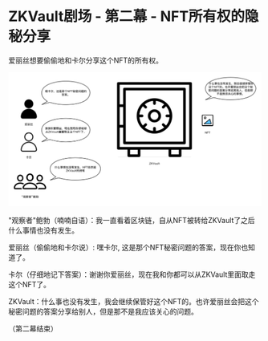 # ZKVault剧场 - 第二幕 - NFT所有权的隐秘分享

爱丽丝想要偷偷地和卡尔分享这个NFT的所有权。

![图示](ZKVault_Theater_Private_Ownership_Sharing.png "第二幕剧情")

"观察者"鲍勃（喃喃自语）：我一直看着区块链，自从NFT被转给ZKVault了之后什么事情也没有发生。

爱丽丝（偷偷地和卡尔说）: 嘿卡尔, 这是那个NFT秘密问题的答案，现在你也知道了。

卡尔（仔细地记下答案）：谢谢你爱丽丝，现在我和你都可以从ZKVault里面取走这个NFT了。

ZKVault：什么事也没有发生，我会继续保管好这个NFT的。也许爱丽丝会把这个秘密问题的答案分享给别人，但是那不是我应该关心的问题。

（第二幕结束）